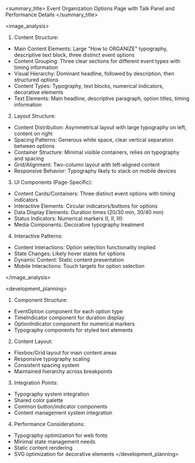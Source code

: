 <summary_title>
Event Organization Options Page with Talk Panel and Performance Details
</summary_title>

<image_analysis>
1. Content Structure:
- Main Content Elements: Large "How to ORGANIZE" typography, descriptive text block, three distinct event options
- Content Grouping: Three clear sections for different event types with timing information
- Visual Hierarchy: Dominant headline, followed by description, then structured options
- Content Types: Typography, text blocks, numerical indicators, decorative elements
- Text Elements: Main headline, descriptive paragraph, option titles, timing information

2. Layout Structure:
- Content Distribution: Asymmetrical layout with large typography on left, content on right
- Spacing Patterns: Generous white space, clear vertical separation between options
- Container Structure: Minimal visible containers, relies on typography and spacing
- Grid/Alignment: Two-column layout with left-aligned content
- Responsive Behavior: Typography likely to stack on mobile devices

3. UI Components (Page-Specific):
- Content Cards/Containers: Three distinct event options with timing indicators
- Interactive Elements: Circular indicators/buttons for options
- Data Display Elements: Duration times (20/30 min, 30/40 min)
- Status Indicators: Numerical markers (I, II, III)
- Media Components: Decorative typography treatment

4. Interactive Patterns:
- Content Interactions: Option selection functionality implied
- State Changes: Likely hover states for options
- Dynamic Content: Static content presentation
- Mobile Interactions: Touch targets for option selection

</image_analysis>

<development_planning>
1. Component Structure:
- EventOption component for each option type
- TimeIndicator component for duration display
- OptionIndicator component for numerical markers
- Typography components for styled text elements

2. Content Layout:
- Flexbox/Grid layout for main content areas
- Responsive typography scaling
- Consistent spacing system
- Maintained hierarchy across breakpoints

3. Integration Points:
- Typography system integration
- Shared color palette
- Common button/indicator components
- Content management system integration

4. Performance Considerations:
- Typography optimization for web fonts
- Minimal state management needs
- Static content rendering
- SVG optimization for decorative elements
</development_planning>